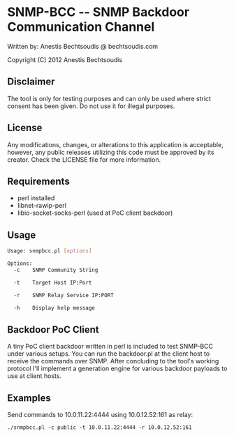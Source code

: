 SNMP-BCC -- SNMP Backdoor Communication Channel
===============================================
Written by: Anestis Bechtsoudis @ bechtsoudis.com

Copyright (C) 2012 Anestis Bechtsoudis


Disclaimer
----------

The tool is only for testing purposes and can only be used where strict consent 
has been given. Do not use it for illegal purposes.


License
-------

Any modifications, changes, or alterations to this application is acceptable, 
however, any public releases utilizing this code must be approved by its creator. 
Check the LICENSE file for more information.


Requirements
------------
 - perl installed
 - libnet-rawip-perl
 - libio-socket-socks-perl (used at PoC client backdoor)


Usage
-----

```bash
Usage: snmpbcc.pl [options]

Options:
  -c    SNMP Community String

  -t    Target Host IP:Port

  -r    SNMP Relay Service IP:PORT

  -h    Display help message
````


Backdoor PoC Client
-------------------

A tiny PoC client backdoor written in perl is included to test SNMP-BCC under various
setups. You can run the backdoor.pl at the client host to receive the commands over SNMP.
After concluding to the tool's working protocol I'll implement a generation
engine for various backdoor payloads to use at client hosts.


Examples
--------

Send commands to 10.0.11.22:4444 using 10.0.12.52:161 as relay:

`./snmpbcc.pl -c public -t 10.0.11.22:4444 -r 10.0.12.52:161`
